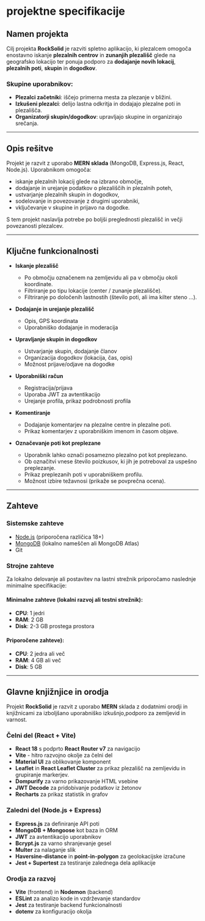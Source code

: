 # projektne specifikacije

## Namen projekta

Cilj projekta **RockSolid** je razviti spletno aplikacijo, ki plezalcem omogoča enostavno iskanje **plezalnih centrov** in **zunanjih plezališč** glede na geografsko lokacijo ter ponuja podporo za **dodajanje novih lokacij**, **plezalnih poti**, **skupin** in **dogodkov**.

### Skupine uporabnikov:
- **Plezalci začetniki**: iščejo primerna mesta za plezanje v bližini.
- **Izkušeni plezalci**: delijo lastna odkritja in dodajajo plezalne poti in plezališča.
- **Organizatorji skupin/dogodkov**: upravljajo skupine in organizirajo srečanja.

---

## Opis rešitve

Projekt je razvit z uporabo **MERN sklada** (MongoDB, Express.js, React, Node.js). Uporabnikom omogoča:
- iskanje plezalnih lokacij glede na izbrano območje,
- dodajanje in urejanje podatkov o plezališčih in plezalnih poteh,
- ustvarjanje plezalnih skupin in dogodkov,
- sodelovanje in povezovanje z drugimi uporabniki,
- vključevanje v skupine in prijavo na dogodke.

S tem projekt naslavlja potrebe po boljši preglednosti plezališč in večji povezanosti plezalcev.

---

## Ključne funkcionalnosti

- **Iskanje plezališč**
  - Po območju označenem na zemljevidu ali pa v območju okoli koordinate.
  - Filtriranje po tipu lokacije (center / zunanje plezališče).
  - Filtriranje po določenih lastnostih (število poti, ali ima kilter steno ...).

- **Dodajanje in urejanje plezališč**
  - Opis, GPS koordinata
  - Uporabniško dodajanje in moderacija

- **Upravljanje skupin in dogodkov**
  - Ustvarjanje skupin, dodajanje članov
  - Organizacija dogodkov (lokacija, čas, opis)
  - Možnost prijave/odjave na dogodke

- **Uporabniški račun**
  - Registracija/prijava
  - Uporaba JWT za avtentikacijo
  - Urejanje profila, prikaz podrobnosti profila

- **Komentiranje**
  -  Dodajanje komentarjev na plezalne centre in plezalne poti.
  -  Prikaz komentarjev z uporabniškim imenom in časom objave.

- **Označevanje poti kot preplezane**
  - Uporabnik lahko označi posamezno plezalno pot kot preplezano.
  - Ob označitvi vnese število poizkusov, ki jih je potreboval za uspešno preplezanje.
  - Prikaz preplezanih poti v uporabniškem profilu.
  - Možnost izbire težavnosi (prikaže se povprečna ocena).

---
## Zahteve
### Sistemske zahteve
- [Node.js](https://nodejs.org/) (priporočena različica 18+)
- [MongoDB](https://www.mongodb.com/) (lokalno nameščen ali MongoDB Atlas)
- Git

### Strojne zahteve
Za lokalno delovanje ali postavitev na lastni strežnik priporočamo naslednje minimalne specifikacije:

#### Minimalne zahteve (lokalni razvoj ali testni strežnik):
- **CPU**: 1 jedri
- **RAM**: 2 GB
- **Disk**: 2-3 GB prostega prostora

#### Priporočene zahteve):
- **CPU**: 2 jedra ali več
- **RAM**: 4 GB ali več
- **Disk**: 5 GB

---
## Glavne knjižnjice in orodja
Projekt **RockSolid** je razvit z uporabo **MERN** sklada z dodatnimi orodji in knjižnicami za izboljšano uporabniško izkušnjo,podporo za zemljevid in varnost.
### Čelni del (React + Vite)
- **React 18** s podprto **React Router v7** za navigacijo
- **Vite** - hitro razvojno okolje za čelni del
- **Material UI** za oblikovanje komponent
- **Leaflet** in **React Leaflet Cluster** za prikaz plezališč na zemljevidu in grupiranje markerjev.
- **Dompurify** za varno prikazovanje HTML vsebine
- **JWT Decode** za pridobivanje podatkov iz žetonov
- **Recharts** za prikaz statistik in grafov

### Zaledni del (Node.js + Express)
- **Express.js** za definiranje API poti
- **MongoDB + Mongoose** kot baza in ORM
- **JWT** za avtentikacijo uporabnikov
- **Bcrypt.js** za varno shranjevanje gesel
- **Multer** za nalaganje slik
- **Haversine-distance** in **point-in-polygon** za geolokacijske izračune
- **Jest + Supertest** za testiranje zalednega dela aplikacije

### Orodja za razvoj
- **Vite** (frontend) in **Nodemon** (backend)
- **ESLint** za analizo kode in vzdrževanje standardov
- **Jest** za testiranje backend funkcionalnosti
- **dotenv** za konfiguracijo okolja







